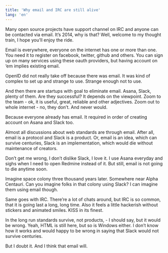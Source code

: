 ```yaml
---
title: 'Why email and IRC are still alive'
lang: 'en'
---
```

Many open source projects have support channel on IRC and anyone can be contacted via email. It’s 2014, why is that? Well, welcome to my thought train, I hope you’ll enjoy the ride.

Email is everywhere, everyone on the internet has one or more than one. You need it to register on facebook, twitter, github and others. You can sign up on many services using these oauth providers, but having account on ‘em implies existing email.

OpenID did not really take off because there was email. It was kind of complex to set up and strange to use. Strange enough not to use.

And then there are startups with goal to eliminate email. Asana, Slack, plenty of them. Are they successful? It depends on the viewpoint. Zoom to the team - ok, it is useful, great, reliable and other adjectives. Zoom out to whole internet - no, they don’t. And never would.

Because everyone already has email. It required in order of creating account on Asana and Slack too.

Almost all discussions about web standards are through email. After all, email is a protocol and Slack is a product. Or, email is an idea, which can survive centuries, Slack is an implementation, which would die without maintenance of creators.

Don’t get me wrong, I don’t dislike Slack, I love it. I use Asana everyday and sighs when I need to open Redmine instead of it. But still, email is not going to die anytime soon.

Imagine space colony three thousand years later. Somewhere near Alpha Centauri. Can you imagine folks in that colony using Slack? I can imagine them using email though.

Same goes with IRC. There’re a lot of chats around, but IRC is so common, that it is going last a long, long time. Also it feels a little hackerish without stickers and animated smiles. KISS in its finest.

In the long run standards survive, not products, - I should say, but it would be wrong. Yeah, HTML is still here, but so is Windows either. I don’t know how it works and would happy to be wrong in saying that Slack would not survive centuries.

But I doubt it. And I think that email will.
